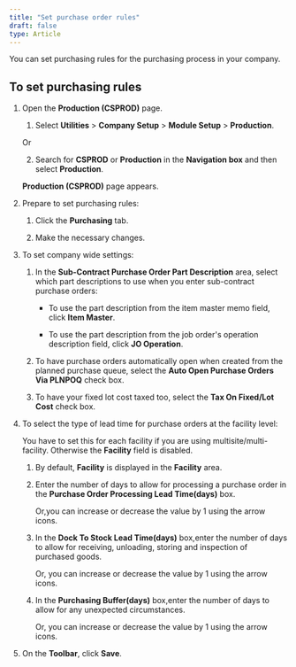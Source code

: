 ```yaml
---
title: "Set purchase order rules"
draft: false
type: Article
---
```


You can set purchasing rules for the purchasing process in your company.

## To set purchasing rules

1. Open the **Production (CSPROD)** page.

    1. Select **Utilities** > **Company Setup** > **Module Setup** > **Production**.

    Or

    2. Search for **CSPROD** or **Production** in the **Navigation box** and then select **Production**.

    **Production (CSPROD)** page appears.

2. Prepare to set purchasing rules:

    1. Click the **Purchasing** tab.

    2. Make the necessary changes.

3. To set company wide settings:

    1. In the **Sub-Contract Purchase Order Part Description** area, select which part descriptions to use when you enter sub-contract purchase orders:

        - To use the part description from the item master memo field, click **Item Master**.

        - To use the part description from the job order's operation description field, click **JO Operation**.

    2. To have purchase orders automatically open when created from the planned purchase queue, select the **Auto Open Purchase Orders Via PLNPOQ** check box.

    3. To have your fixed lot cost taxed too, select the **Tax On Fixed/Lot Cost** check box.

4. To select the type of lead time for purchase orders at the facility level:

    You have to set this for each facility if you are using multisite/multi-facility. Otherwise the **Facility** field is disabled.

    1. By default, **Facility** is displayed in the **Facility** area.

    2. Enter the number of days to allow for processing a purchase order in the **Purchase Order Processing Lead Time(days)** box.

        Or,you can increase or decrease the value by 1 using the arrow icons.

    3. In the **Dock To Stock Lead Time(days)** box,enter the number of days to allow for receiving, unloading, storing and inspection of purchased goods.

        Or, you can increase or decrease the value by 1 using the arrow icons.

    4.  In the **Purchasing Buffer(days)** box,enter the number of days to allow for any unexpected circumstances.

        Or, you can increase or decrease the value by 1 using the arrow icons.

5. On the **Toolbar**, click **Save**.